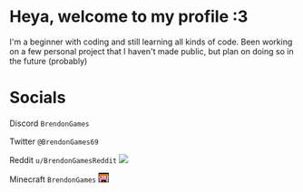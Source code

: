 # Heya, welcome to my profile :3

I'm a beginner with coding and still learning all kinds of code. Been working on a few personal project that I haven't made public, but plan on doing so in the future (probably)

# Socials
Discord `BrendonGames` <img src="https://assets-global.website-files.com/6257adef93867e50d84d30e2/636e0a6a49cf127bf92de1e2_icon_clyde_blurple_RGB.png" width="20" height="15">

Twitter `@BrendonGames69` <img src="https://upload.wikimedia.org/wikipedia/sco/thumb/9/9f/Twitter_bird_logo_2012.svg/1200px-Twitter_bird_logo_2012.svg.png" width="20" height="15">

Reddit `u/BrendonGamesReddit` <img src="https://www.redditinc.com/assets/images/site/reddit-logo.png" width="auto" height="16">

Minecraft `BrendonGames` <img src="https://github.com/BrendonGames/BrendonGames/blob/main/BrendonGames.png?raw=true" width="18" height="17">
